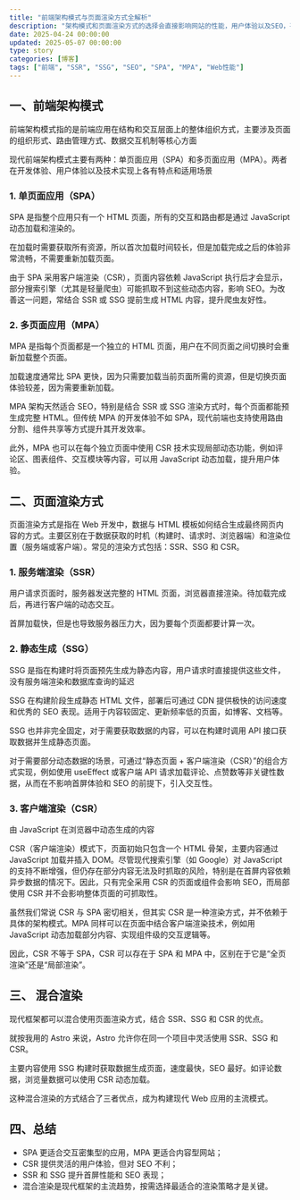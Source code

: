 ```yaml
---
title: "前端架构模式与页面渲染方式全解析"
description: "架构模式和页面渲染方式的选择会直接影响网站的性能，用户体验以及SEO，甚至开发和部署的体验。本文将理清这些概念SPA、MPA、SSR、SSG、CSR。"
date: 2025-04-24 00:00:00
updated: 2025-05-07 00:00:00
type: story
categories: [博客]
tags: ["前端", "SSR", "SSG", "SEO", "SPA", "MPA", "Web性能"]
---
```


## 一、前端架构模式

前端架构模式指的是前端应用在结构和交互层面上的整体组织方式，主要涉及页面的组织形式、路由管理方式、数据交互机制等核心方面

现代前端架构模式主要有两种：单页面应用（SPA）和多页面应用（MPA）。两者在开发体验、用户体验以及技术实现上各有特点和适用场景

### 1. 单页面应用（SPA）

SPA 是指整个应用只有一个 HTML 页面，所有的交互和路由都是通过 JavaScript 动态加载和渲染的。

在加载时需要获取所有资源，所以首次加载时间较长，但是加载完成之后的体验非常流畅，不需要重新加载页面。

由于 SPA 采用客户端渲染（CSR），页面内容依赖 JavaScript 执行后才会显示，部分搜索引擎（尤其是轻量爬虫）可能抓取不到这些动态内容，影响 SEO。为改善这一问题，常结合 SSR 或 SSG 提前生成 HTML 内容，提升爬虫友好性。

### 2. 多页面应用（MPA）

MPA 是指每个页面都是一个独立的 HTML 页面，用户在不同页面之间切换时会重新加载整个页面。

加载速度通常比 SPA 更快，因为只需要加载当前页面所需的资源，但是切换页面体验较差，因为需要重新加载。

MPA 架构天然适合 SEO，特别是结合 SSR 或 SSG 渲染方式时，每个页面都能预生成完整 HTML。但传统 MPA 的开发体验不如 SPA，现代前端也支持使用路由分割、组件共享等方式提升其开发效率。

此外，MPA 也可以在每个独立页面中使用 CSR 技术实现局部动态功能，例如评论区、图表组件、交互模块等内容，可以用 JavaScript 动态加载，提升用户体验。

## 二、页面渲染方式

页面渲染方式是指在 Web 开发中，数据与 HTML 模板如何结合生成最终网页内容的方式。主要区别在于数据获取的时机（构建时、请求时、浏览器端）和渲染位置（服务端或客户端）。常见的渲染方式包括：SSR、SSG 和 CSR。

### 1. 服务端渲染（SSR）

用户请求页面时，服务器发送完整的 HTML 页面，浏览器直接渲染。待加载完成后，再进行客户端的动态交互。

首屏加载快，但是也导致服务器压力大，因为要每个页面都要计算一次。

### 2. 静态生成（SSG）

SSG 是指在构建时将页面预先生成为静态内容，用户请求时直接提供这些文件，没有服务端渲染和数据库查询的延迟

SSG 在构建阶段生成静态 HTML 文件，部署后可通过 CDN 提供极快的访问速度和优秀的 SEO 表现。适用于内容较固定、更新频率低的页面，如博客、文档等。

SSG 也并非完全固定，对于需要获取数据的内容，可以在构建时调用 API 接口获取数据并生成静态页面。

对于需要部分动态数据的场景，可通过“静态页面 + 客户端渲染（CSR）”的组合方式实现，例如使用 useEffect 或客户端 API 请求加载评论、点赞数等非关键性数据，从而在不影响首屏体验和 SEO 的前提下，引入交互性。

### 3. 客户端渲染（CSR）

由 JavaScript 在浏览器中动态生成的内容

CSR（客户端渲染）模式下，页面初始只包含一个 HTML 骨架，主要内容通过 JavaScript 加载并插入 DOM。尽管现代搜索引擎（如 Google）对 JavaScript 的支持不断增强，但仍存在部分内容无法及时抓取的风险，特别是在首屏内容依赖异步数据的情况下。因此，只有完全采用 CSR 的页面或组件会影响 SEO，而局部使用 CSR 并不会影响整体页面的可抓取性。

虽然我们常说 CSR 与 SPA 密切相关，但其实 CSR 是一种渲染方式，并不依赖于具体的架构模式。MPA 同样可以在页面中结合客户端渲染技术，例如用 JavaScript 动态加载部分内容、实现组件级的交互逻辑等。

因此，CSR 不等于 SPA，CSR 可以存在于 SPA 和 MPA 中，区别在于它是“全页渲染”还是“局部渲染”。

## 三、 混合渲染

现代框架都可以混合使用页面渲染方式，结合 SSR、SSG 和 CSR 的优点。

就按我用的 Astro 来说，Astro 允许你在同一个项目中灵活使用 SSR、SSG 和 CSR。

主要内容使用 SSG 构建时获取数据生成页面，速度最快，SEO 最好。如评论数据，浏览量数据可以使用 CSR 动态加载。

这种混合渲染的方式结合了三者优点，成为构建现代 Web 应用的主流模式。

## 四、总结

- SPA 更适合交互密集型的应用，MPA 更适合内容型网站；
- CSR 提供灵活的用户体验，但对 SEO 不利；
- SSR 和 SSG 提升首屏性能和 SEO 表现；
- 混合渲染是现代框架的主流趋势，按需选择最适合的渲染策略才是关键。
